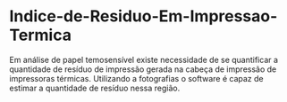 # Indice-de-Residuo-Em-Impressao-Termica
Em análise de papel temosensível existe necessidade de se quantificar a quantidade de resíduo de impressão gerada na cabeça de impressão de impressoras térmicas.
Utilizando a fotografias o software é capaz de estimar a quantidade de resíduo nessa região.
